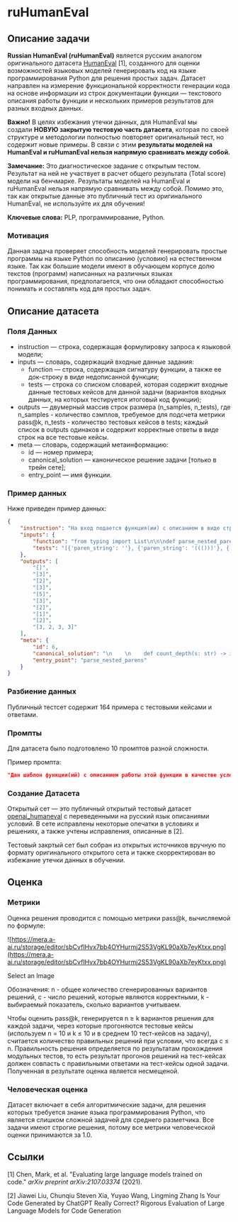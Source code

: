 # ruHumanEval

## Описание задачи

**Russian HumanEval (ruHumanEval)** является русским аналогом оригинального датасета [HumanEval](https://huggingface.co/datasets/openai_humaneval) [1], созданного для оценки возможностей языковых моделей генерировать код на языке программирования Python для решения простых задач. Датасет направлен на измерение функциональной корректности генерации кода на основе информации из строк документации функции — текстового описания работы функции и нескольких примеров результатов для разных входных данных.

**Важно!** В целях избежания утечки данных, для HumanEval мы создали **НОВУЮ закрытую тестовую часть датасета**, которая по своей структуре и методологии полностью повторяет оригинальный тест, но содержит новые примеры. В связи с этим **результаты моделей на HumanEval и ruHumanEval нельзя напрямую сравнивать между собой.**


**Замечание:** Это диагностическое задание с открытым тестом. Результат на ней не участвует в расчет общего результата (Total score) модели на бенчмарке. 
Результаты моделей на HumanEval и ruHumanEval нельзя напрямую сравнивать между собой. Помимо это, так как открытые данные это публичный тест из оригинального HumanEval, не используйте их для обучения!



**Ключевые слова:** PLP, программирование, Python.

### Мотивация

Данная задача проверяет способность моделей генерировать простые программы на языке Python по описанию (условию) на естественном языке. Так как большие модели имеют в обучающем корпусе долю текстов (программ) написанных на различных языках программирования, предполагается, что они обладают способностью понимать и составлять код для простых задач.

## Описание датасета

### Поля Данных

- instruction — строка, содержащая формулировку запроса к языковой модели;
- inputs — словарь, содержащий входные данные задания:
    - function — строка, содержащая сигнатуру функции, а также ее док-строку в виде недописанной функции;
    - tests — строка со списком словарей, которая содержит входные данные тестовых кейсов для данной задачи (вариантов входных данных, на которых тестируется итоговый код функции);
- outputs — двумерный массив строк размера (n_samples, n_tests), где n_samples - количество сэмплов, требуемое для подсчета метрики pass@k, n_tests - количество тестовых кейсов в tests; каждый список в outputs одинаков и содержит корректные ответы в виде строк на все тестовые кейсы.
- meta — cловарь, содержащий метаинформацию:
    - id — номер примера;
    - canonical_solution — каноническое решение задачи [только в трейн сете];
    - entry_point — имя функции.

### Пример данных

Ниже приведен пример данных:

```json
{
	"instruction": "На вход подается функция(ии) с описанием в виде строки docstring. В соответствии с описанием вам необходимо реализовать функцию(ии)\n{function}",
	"inputs": {
		"function": "from typing import List\n\n\ndef parse_nested_parens(paren_string: str) -> List[int]:\n    \"\"\"Входными данными для этой функции является строка, представленная несколькими группами вложенных круглых скобок, разделенных пробелами. Для каждой группы выведите самый глубокий уровень вложенности круглых скобок. Например, (()()) имеет максимум два уровня вложенности, в то время как ((())) имеет три.\n    Примеры: \n        parse_nested_parens('(()()) ((())) () ((())()())') \n        [2, 3, 1, 3]\n    \"\"\"",
		"tests": "[{'paren_string': ''}, {'paren_string': '((()))'}, {'paren_string': '(())(()())'}, {'paren_string': '(())(()(()))((()()))'}, {'paren_string': '(()()(((())))(()(())))()'}, {'paren_string': '()((()))'}, {'paren_string': '(())'}, {'paren_string': '()()()'}, {'paren_string': '()(())'}, {'paren_string': '((())()) ()(()()) ((())) ((())())'}]"
	},
	"outputs": [
		"[]",
		"[3]",
		"[2]",
		"[3]",
		"[5]",
		"[3]",
		"[2]",
		"[1]",
		"[2]",
		"[3, 2, 3, 3]"
	],
	"meta": {
		"id": 6,
		"canonical_solution": "\n    \n    def count_depth(s: str) -> int:\n        max_depth, cnt = 0, 0\n        for ch in s:\n            if ch == \"(\": cnt += 1\n            if ch == \")\": cnt -= 1\n            max_depth = max(max_depth, cnt)\n        return max_depth\n    \n    return [count_depth(s) for s in paren_string.split(\" \") if s != \"\"]\n\n",
		"entry_point": "parse_nested_parens"
	}
}
```

### Разбиение данных

Публичный тестсет содержит 164 примера с тестовыми кейсами и ответами. 

### Промпты

Для датасета было подготовлено 10 промптов разной сложности.

Пример промпта:

```json
"Дан шаблон функции(ий) с описанием работы этой функции в качестве условия задачи. Допишите программу\n{function}"
```

### Создание Датасета

Открытый сет — это публичный открытый тестовый датасет [openai_humaneval](https://huggingface.co/datasets/openai_humaneval) с переведенными на русский язык описаниями условий. В сете исправлены некоторые опечатки в условиях и решениях, а также учтены исправления, описанные в [2].

Тестовый закртый сет был собран из открытых источников вручную по формату оригинального открытого сета и также скорректирован во избежание утечки данных в обучении.

## Оценка

### Метрики

Оценка решения проводится с помощью метрики pass@k, вычисляемой по формуле:

![https://mera.a-ai.ru/storage/editor/sbCvfIHvx7bb4OYHurmj2S53VgKL90aXb7eyKtxx.png](https://mera.a-ai.ru/storage/editor/sbCvfIHvx7bb4OYHurmj2S53VgKL90aXb7eyKtxx.png)

Select an Image

Обозначения: n - общее количество сгенерированных вариантов решений, c - число решений, которые являются корректными, k - выбираемый показатель, сколько вариантов учитываем.

Чтобы оценить pass@k, генерируется n ≥ k вариантов решения для каждой задачи, через которые прогоняются тестовые кейсы (используем n = 10 и k ≤ 10 и в среднем 10 тест-кейсов на задачу), считается количество правильных решений при условии, что всегда c ≤ n. Правильность решения определяется по результатам прохождения модульных тестов, то есть результат прогонов решений  на тест-кейсах должен совпасть с правильными ответами на тест-кейсы одной задачи. Полученная в результате оценка является несмещеной.

### Человеческая оценка

Датасет включает в себя алгоритмические задачи, для решения которых требуется знание языка программирования Python, что является слишком сложной задачей для среднего разметчика. Все задачи имеют строгие решения, потому все метрики человеческой оценки принимаются за 1.0.

## Ссылки

[1] Chen, Mark, et al. "Evaluating large language models trained on code." *arXiv preprint arXiv:2107.03374* (2021).

[2] Jiawei Liu, Chunqiu Steven Xia, Yuyao Wang, Lingming Zhang Is Your Code Generated by ChatGPT Really Correct? Rigorous Evaluation of Large Language Models for Code Generation

